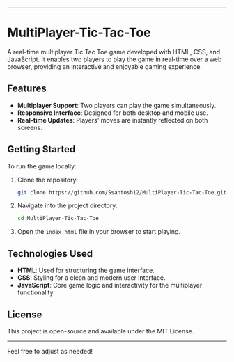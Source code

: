 
---

# MultiPlayer-Tic-Tac-Toe

A real-time multiplayer Tic Tac Toe game developed with HTML, CSS, and JavaScript. It enables two players to play the game in real-time over a web browser, providing an interactive and enjoyable gaming experience.

## Features

- **Multiplayer Support**: Two players can play the game simultaneously.
- **Responsive Interface**: Designed for both desktop and mobile use.
- **Real-time Updates**: Players' moves are instantly reflected on both screens.

## Getting Started

To run the game locally:

1. Clone the repository:
    ```bash
    git clone https://github.com/Ssantosh12/MultiPlayer-Tic-Tac-Toe.git
    ```
2. Navigate into the project directory:
    ```bash
    cd MultiPlayer-Tic-Tac-Toe
    ```
3. Open the `index.html` file in your browser to start playing.

## Technologies Used

- **HTML**: Used for structuring the game interface.
- **CSS**: Styling for a clean and modern user interface.
- **JavaScript**: Core game logic and interactivity for the multiplayer functionality.

## License

This project is open-source and available under the MIT License.

---

Feel free to adjust as needed!
